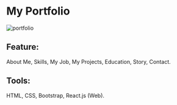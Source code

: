 # My Portfolio

![portfolio](https://user-images.githubusercontent.com/75266387/215328005-4bb2ab28-18e3-4f1d-a8f4-1f6c91506e06.PNG)

## Feature: 
About Me, Skills, My Job, My Projects, Education, Story, Contact.

## Tools:
HTML, CSS, Bootstrap, React.js (Web).
